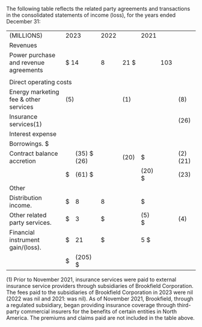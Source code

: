 The following table reflects the related party agreements and transactions in the consolidated statements of income (loss), for the years ended December 31:

<table><tr><td colspan="2">(MILLIONS)</td><td colspan="2">2023</td><td>2022</td><td></td><td colspan="2">2021</td></tr><tr><td colspan="2">Revenues</td><td colspan="3"></td><td colspan="2"></td><td></td></tr><tr><td>Power purchase and revenue agreements</td><td colspan="3">$ 14</td><td>8</td><td colspan="2">21 $</td><td>103</td></tr><tr><td colspan="9"></td></tr><tr><td colspan="9">Direct operating costs</td></tr><tr><td colspan="2">Energy marketing fee &amp; other services</td><td colspan="3">(5)</td><td colspan="2">(1)</td><td></td><td>(8)</td></tr><tr><td colspan="2">Insurance services(1)</td><td colspan="3"></td><td colspan="3"></td><td>(26)</td></tr><tr><td colspan="10">Interest expense</td></tr><tr><td colspan="10">Borrowings. $</td></tr><tr><td colspan="2">Contract balance accretion</td><td></td><td>(35) $ (26)</td><td></td><td>(20)</td><td>$</td><td></td><td>(2) (21)</td></tr><tr><td colspan="2"></td><td>$</td><td>(61) $</td><td></td><td></td><td>(20) $</td><td></td><td>(23)</td></tr><tr><td colspan="9">Other</td></tr><tr><td colspan="2">Distribution income.</td><td>$</td><td>8</td><td>8</td><td></td><td>$</td><td></td><td></td></tr><tr><td colspan="2">Other related party services.</td><td>$</td><td>3</td><td>$</td><td></td><td>(5) $</td><td></td><td>(4)</td></tr><tr><td colspan="2">Financial instrument gain/(loss).</td><td>$</td><td>21</td><td>$</td><td></td><td>5 $</td><td></td><td></td></tr><tr><td colspan="2"></td><td>$</td><td>(205) $</td><td></td><td></td><td></td><td></td><td></td></tr></table>

(1) Prior to November 2021, insurance services were paid to external insurance service providers through subsidiaries of Brookfield Corporation. The fees paid to the subsidiaries of Brookfield Corporation in 2023 were nil (2022 was nil and 2021: was nil). As of November 2021, Brookfield, through a regulated subsidiary, began providing insurance coverage through third-party commercial insurers for the benefits of certain entities in North America. The premiums and claims paid are not included in the table above.